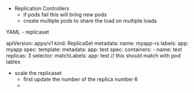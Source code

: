 

- Replication Controllers
    - if pods fail this will bring new pods
    - create multiple pods to share the load on multiple loads


YAML - replicaset


apiVersion: apps/v1
kind: ReplicaSet
metadata:
    name: myapp-rs
    labels:
        app: myapp
spec:
    template:
        metadata:
            app: test
        spec:
            containers:
                - name: test
    replicas: 3
    selector:
        matchLabels:
            app: test // this should match with pod lables

- scale the replicaset
    - first update the number of the replica number 6
    - 
